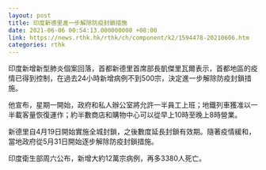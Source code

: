 ```yaml
---
layout: post
title: 印度新德里進一步解除防疫封鎖措施
date: 2021-06-06 00:54:13.000000000 +08:00
link: https://news.rthk.hk/rthk/ch/component/k2/1594478-20210606.htm
categories: rthk
---
```


印度新增新型肺炎個案回落，首都新德里首席部長凱傑里瓦爾表示，首都地區的疫情已得到控制，在過去24小時新增病例不到500宗，決定進一步解除防疫封鎖措施。

他宣布，星期一開始，政府和私人辦公室將允許一半員工上班；地鐵列車獲准以一半載客量恢復運作；約半數商店和購物中心可以從早上10時至晚上8時營業。

新德里自4月19日開始實施全城封鎖，之後數度延長封鎖有效期。隨著疫情緩和，當地政府從5月31日開始逐步解除防疫封鎖措施。

印度衛生部周六公布，新增大約12萬宗病例，再多3380人死亡。
